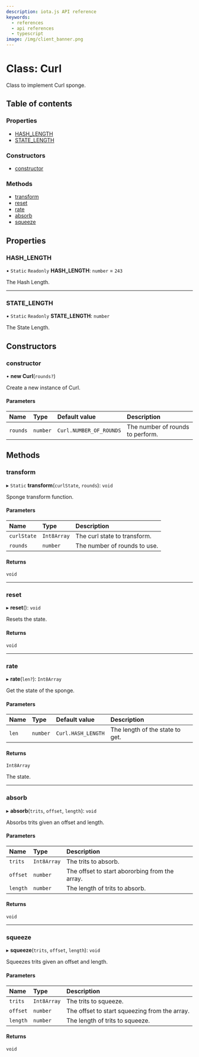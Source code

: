```yaml
---
description: iota.js API reference
keywords:
  - references
  - api references
  - typescript
image: /img/client_banner.png
---
```


# Class: Curl

Class to implement Curl sponge.

## Table of contents

### Properties

- [HASH_LENGTH](Curl.md#hash_length)
- [STATE_LENGTH](Curl.md#state_length)

### Constructors

- [constructor](Curl.md#constructor)

### Methods

- [transform](Curl.md#transform)
- [reset](Curl.md#reset)
- [rate](Curl.md#rate)
- [absorb](Curl.md#absorb)
- [squeeze](Curl.md#squeeze)

## Properties

### HASH_LENGTH

▪ `Static` `Readonly` **HASH_LENGTH**: `number` = `243`

The Hash Length.

---

### STATE_LENGTH

▪ `Static` `Readonly` **STATE_LENGTH**: `number`

The State Length.

## Constructors

### constructor

• **new Curl**(`rounds?`)

Create a new instance of Curl.

#### Parameters

| Name     | Type     | Default value           | Description                      |
| :------- | :------- | :---------------------- | :------------------------------- |
| `rounds` | `number` | `Curl.NUMBER_OF_ROUNDS` | The number of rounds to perform. |

## Methods

### transform

▸ `Static` **transform**(`curlState`, `rounds`): `void`

Sponge transform function.

#### Parameters

| Name        | Type        | Description                  |
| :---------- | :---------- | :--------------------------- |
| `curlState` | `Int8Array` | The curl state to transform. |
| `rounds`    | `number`    | The number of rounds to use. |

#### Returns

`void`

---

### reset

▸ **reset**(): `void`

Resets the state.

#### Returns

`void`

---

### rate

▸ **rate**(`len?`): `Int8Array`

Get the state of the sponge.

#### Parameters

| Name  | Type     | Default value      | Description                     |
| :---- | :------- | :----------------- | :------------------------------ |
| `len` | `number` | `Curl.HASH_LENGTH` | The length of the state to get. |

#### Returns

`Int8Array`

The state.

---

### absorb

▸ **absorb**(`trits`, `offset`, `length`): `void`

Absorbs trits given an offset and length.

#### Parameters

| Name     | Type        | Description                                    |
| :------- | :---------- | :--------------------------------------------- |
| `trits`  | `Int8Array` | The trits to absorb.                           |
| `offset` | `number`    | The offset to start abororbing from the array. |
| `length` | `number`    | The length of trits to absorb.                 |

#### Returns

`void`

---

### squeeze

▸ **squeeze**(`trits`, `offset`, `length`): `void`

Squeezes trits given an offset and length.

#### Parameters

| Name     | Type        | Description                                   |
| :------- | :---------- | :-------------------------------------------- |
| `trits`  | `Int8Array` | The trits to squeeze.                         |
| `offset` | `number`    | The offset to start squeezing from the array. |
| `length` | `number`    | The length of trits to squeeze.               |

#### Returns

`void`
